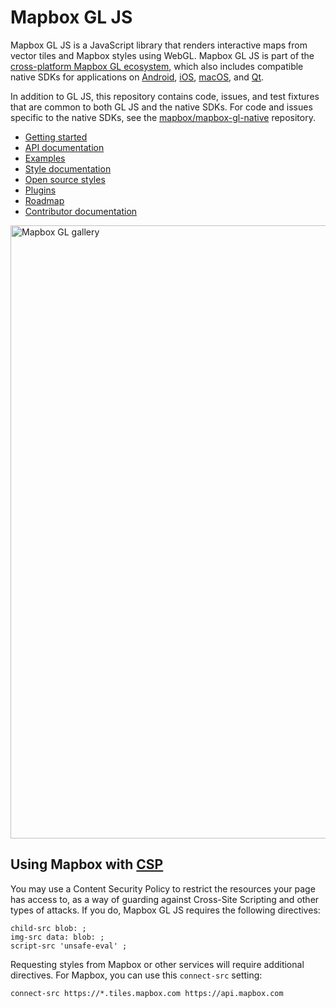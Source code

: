 # Mapbox GL JS

Mapbox GL JS is a JavaScript library that renders interactive maps from vector tiles and Mapbox styles using WebGL. Mapbox GL JS is part of the [cross-platform Mapbox GL ecosystem](https://www.mapbox.com/maps/), which also includes compatible native SDKs for applications on [Android](https://www.mapbox.com/android-sdk/), [iOS](https://www.mapbox.com/ios-sdk/), [macOS](http://mapbox.github.io/mapbox-gl-native/macos), and [Qt](https://github.com/mapbox/mapbox-gl-native/tree/master/platform/qt).

In addition to GL JS, this repository contains code, issues, and test fixtures that are common to both GL JS and the native SDKs. For code and issues specific to the native SDKs, see the [mapbox/mapbox-gl-native](https://github.com/mapbox/mapbox-gl-native/) repository.

- [Getting started](https://www.mapbox.com/mapbox-gl-js/api/)
- [API documentation](https://www.mapbox.com/mapbox-gl-js/api)
- [Examples](https://www.mapbox.com/mapbox-gl-js/examples/)
- [Style documentation](https://www.mapbox.com/mapbox-gl-style-spec)
- [Open source styles](https://github.com/mapbox/mapbox-gl-styles)
- [Plugins](https://www.mapbox.com/mapbox-gl-js/plugins)
- [Roadmap](https://www.mapbox.com/mapbox-gl-js/roadmap/)
- [Contributor documentation](https://github.com/mapbox/mapbox-gl-js/blob/master/CONTRIBUTING.md)

[<img width="981" alt="Mapbox GL gallery" src="https://cloud.githubusercontent.com/assets/281306/14547142/a3c98294-025f-11e6-92f4-d6b0f50c8e89.png">](https://www.mapbox.com/gallery/)

## Using Mapbox with [CSP](https://developer.mozilla.org/en-US/docs/Web/Security/CSP)

You may use a Content Security Policy to restrict the resources your page has
 access to, as a way of guarding against Cross-Site Scripting and other types of
 attacks. If you do, Mapbox GL JS requires the following directives:

```
child-src blob: ;
img-src data: blob: ;
script-src 'unsafe-eval' ;
```

Requesting styles from Mapbox or other services will require additional
 directives. For Mapbox, you can use this `connect-src` setting:

```
connect-src https://*.tiles.mapbox.com https://api.mapbox.com
```
